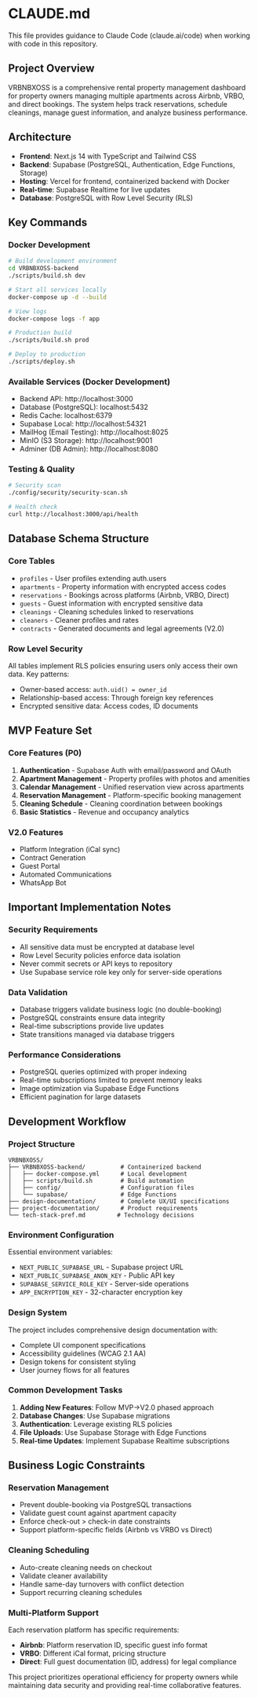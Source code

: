 # CLAUDE.md

This file provides guidance to Claude Code (claude.ai/code) when working with code in this repository.

## Project Overview
VRBNBXOSS is a comprehensive rental property management dashboard for property owners managing multiple apartments across Airbnb, VRBO, and direct bookings. The system helps track reservations, schedule cleanings, manage guest information, and analyze business performance.

## Architecture
- **Frontend**: Next.js 14 with TypeScript and Tailwind CSS
- **Backend**: Supabase (PostgreSQL, Authentication, Edge Functions, Storage)
- **Hosting**: Vercel for frontend, containerized backend with Docker
- **Real-time**: Supabase Realtime for live updates
- **Database**: PostgreSQL with Row Level Security (RLS)

## Key Commands

### Docker Development
```bash
# Build development environment
cd VRBNBXOSS-backend
./scripts/build.sh dev

# Start all services locally
docker-compose up -d --build

# View logs
docker-compose logs -f app

# Production build
./scripts/build.sh prod

# Deploy to production
./scripts/deploy.sh
```

### Available Services (Docker Development)
- Backend API: http://localhost:3000
- Database (PostgreSQL): localhost:5432
- Redis Cache: localhost:6379
- Supabase Local: http://localhost:54321
- MailHog (Email Testing): http://localhost:8025
- MinIO (S3 Storage): http://localhost:9001
- Adminer (DB Admin): http://localhost:8080

### Testing & Quality
```bash
# Security scan
./config/security/security-scan.sh

# Health check
curl http://localhost:3000/api/health
```

## Database Schema Structure

### Core Tables
- `profiles` - User profiles extending auth.users
- `apartments` - Property information with encrypted access codes
- `reservations` - Bookings across platforms (Airbnb, VRBO, Direct)
- `guests` - Guest information with encrypted sensitive data
- `cleanings` - Cleaning schedules linked to reservations
- `cleaners` - Cleaner profiles and rates
- `contracts` - Generated documents and legal agreements (V2.0)

### Row Level Security
All tables implement RLS policies ensuring users only access their own data. Key patterns:
- Owner-based access: `auth.uid() = owner_id`
- Relationship-based access: Through foreign key references
- Encrypted sensitive data: Access codes, ID documents

## MVP Feature Set

### Core Features (P0)
1. **Authentication** - Supabase Auth with email/password and OAuth
2. **Apartment Management** - Property profiles with photos and amenities
3. **Calendar Management** - Unified reservation view across apartments
4. **Reservation Management** - Platform-specific booking management
5. **Cleaning Schedule** - Cleaning coordination between bookings
6. **Basic Statistics** - Revenue and occupancy analytics

### V2.0 Features
- Platform Integration (iCal sync)
- Contract Generation
- Guest Portal
- Automated Communications
- WhatsApp Bot

## Important Implementation Notes

### Security Requirements
- All sensitive data must be encrypted at database level
- Row Level Security policies enforce data isolation
- Never commit secrets or API keys to repository
- Use Supabase service role key only for server-side operations

### Data Validation
- Database triggers validate business logic (no double-booking)
- PostgreSQL constraints ensure data integrity
- Real-time subscriptions provide live updates
- State transitions managed via database triggers

### Performance Considerations
- PostgreSQL queries optimized with proper indexing
- Real-time subscriptions limited to prevent memory leaks
- Image optimization via Supabase Edge Functions
- Efficient pagination for large datasets

## Development Workflow

### Project Structure
```
VRBNBXOSS/
├── VRBNBXOSS-backend/          # Containerized backend
│   ├── docker-compose.yml      # Local development
│   ├── scripts/build.sh        # Build automation
│   ├── config/                 # Configuration files
│   └── supabase/               # Edge Functions
├── design-documentation/       # Complete UX/UI specifications
├── project-documentation/      # Product requirements
└── tech-stack-pref.md         # Technology decisions
```

### Environment Configuration
Essential environment variables:
- `NEXT_PUBLIC_SUPABASE_URL` - Supabase project URL
- `NEXT_PUBLIC_SUPABASE_ANON_KEY` - Public API key
- `SUPABASE_SERVICE_ROLE_KEY` - Server-side operations
- `APP_ENCRYPTION_KEY` - 32-character encryption key

### Design System
The project includes comprehensive design documentation with:
- Complete UI component specifications
- Accessibility guidelines (WCAG 2.1 AA)
- Design tokens for consistent styling
- User journey flows for all features

### Common Development Tasks
1. **Adding New Features**: Follow MVP→V2.0 phased approach
2. **Database Changes**: Use Supabase migrations
3. **Authentication**: Leverage existing RLS policies
4. **File Uploads**: Use Supabase Storage with Edge Functions
5. **Real-time Updates**: Implement Supabase Realtime subscriptions

## Business Logic Constraints

### Reservation Management
- Prevent double-booking via PostgreSQL transactions
- Validate guest count against apartment capacity
- Enforce check-out > check-in date constraints
- Support platform-specific fields (Airbnb vs VRBO vs Direct)

### Cleaning Scheduling
- Auto-create cleaning needs on checkout
- Validate cleaner availability
- Handle same-day turnovers with conflict detection
- Support recurring cleaning schedules

### Multi-Platform Support
Each reservation platform has specific requirements:
- **Airbnb**: Platform reservation ID, specific guest info format
- **VRBO**: Different iCal format, pricing structure
- **Direct**: Full guest documentation (ID, address) for legal compliance

This project prioritizes operational efficiency for property owners while maintaining data security and providing real-time collaborative features.